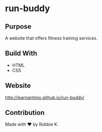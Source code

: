 # run-buddy

## Purpose
A website that offers fitness training services. 

## Build With
* HTML 
* CSS 

## Website 
http://learnantimo.github.io/run-buddy/

## Contribution 
Made with ❤️ by Robbie K. 

